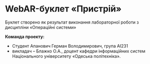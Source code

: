 # WebAR-буклет «Пристрій»
Буклет створено як результат виконання лабораторної роботи з дисципліни «Операційні системи»

**Команда проекту:**
- Студент Апанович Герман Володимирович, група АІ231
- викладач – Блажко О.А., доцент кафедри інформаційних систем Національного університету «Одеська політехніка».

